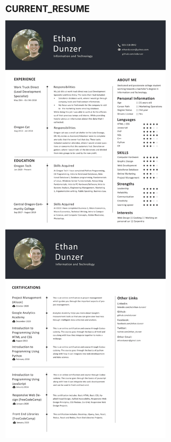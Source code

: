 # CURRENT_RESUME
<a href="url"><img src="https://github.com/edunzer/CURRENT_RESUME/blob/main/Resume_v18_Certifications-page-001.jpg" width="950">
<a href="url"><img src="https://github.com/edunzer/CURRENT_RESUME/blob/main/Resume_v18_Certifications-page-002.jpg" width="950">

